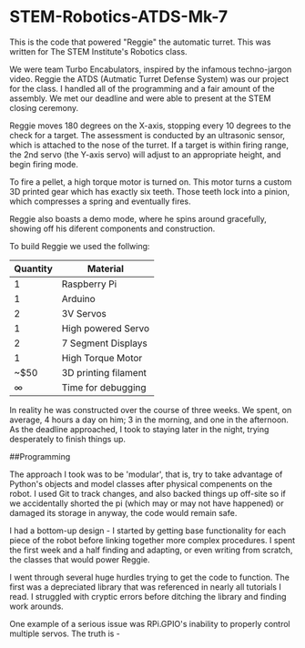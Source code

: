 # STEM-Robotics-ATDS-Mk-7
This is the code that powered "Reggie" the automatic turret. This was written for The STEM Institute's Robotics class.


We were team Turbo Encabulators, inspired by the infamous techno-jargon video. 
Reggie the ATDS (Autmatic Turret Defense System) was our project for the class. I handled all of the programming
and a fair amount of the assembly. We met our deadline and were able to present at the STEM closing ceremony. 

Reggie moves 180 degrees on the X-axis, stopping every 10 degrees to the check for a target. The assessment is conducted by an ultrasonic
sensor, which is attached to the nose of the turret. If a target is within firing range, the 2nd servo (the Y-axis servo) will adjust to
an appropriate height, and begin firing mode. 

To fire a pellet, a high torque motor is turned on. This motor turns a custom 3D printed gear which has exactly six teeth. Those teeth 
lock into a pinion, which compresses a spring and eventually fires.

Reggie also boasts a demo mode, where he spins around gracefully, showing off his diferent components and construction.

To build Reggie we used the follwing:


|Quantity| Material            |
|--------|-----------------------
| 1    | Raspberry Pi         |
| 1    | Arduino              |
| 2    | 3V Servos            |
| 1    | High powered Servo   |
| 2    | 7 Segment Displays   |
| 1    | High Torque Motor    |
| ~$50 | 3D printing filament |
| ∞    | Time for debugging   |

In reality he was constructed over the course of three weeks. We spent, on average, 4 hours a day on him; 3 in the morning, and one in the afternoon.
As the deadline approached, I took to staying later in the night, trying desperately to finish things up.


##Programming

The approach I took was to be 'modular', that is, try to take advantage of Python's objects and model classes after physical compenents on the robot.
I used Git to track changes, and also backed things up off-site so if we accidentally shorted the pi (which may or may not have happened)
or damaged its storage in anyway, the code would remain safe.

I had a bottom-up design - I started by getting base functionality for each piece of the robot before linking together more complex procedures.
I spent the first week and a half finding and adapting, or even writing from scratch, the classes that would power Reggie.

I went through several huge hurdles trying to get the code to function. The first was a depreciated library that was referenced in nearly all tutorials I read. 
I struggled with cryptic errors before ditching the library and finding work arounds. 

One example of a serious issue was RPi.GPIO's inability to properly control multiple servos. The truth is -  
